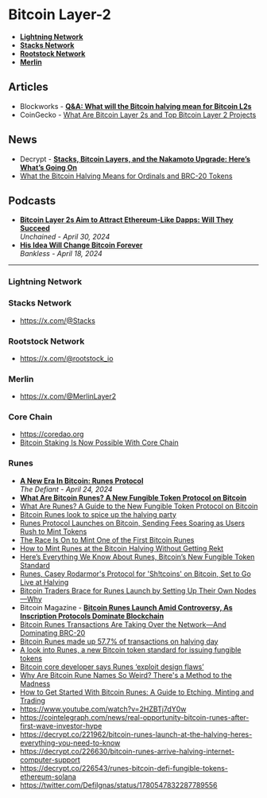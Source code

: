 # Bitcoin Layer-2 

- [**Lightning Network**](#lightning-network)
- [**Stacks Network**](#stacks-network)
- [**Rootstock Network**](#rootstock-network)
- [**Merlin**](#merlin)

## Articles
- Blockworks - [**Q&A: What will the Bitcoin halving mean for Bitcoin L2s**](https://blockworks.co/news/bitcoin-halving-layer-2-impact-stacks)
- CoinGecko - [What Are Bitcoin Layer 2s and Top Bitcoin Layer 2 Projects](https://www.coingecko.com/learn/bitcoin-layer-2s-top-bitcoin-layer-2s)

## News
- Decrypt - [**Stacks, Bitcoin Layers, and the Nakamoto Upgrade: Here’s What’s Going On**](https://decrypt.co/225801/stacks-stx-nakamoto-upgrade-bitvm-rollups-defi)
- [What the Bitcoin Halving Means for Ordinals and BRC-20 Tokens](https://decrypt.co/227252/what-bitcoin-halving-means-ordinals-brc-20-tokens)

## Podcasts

- [**Bitcoin Layer 2s Aim to Attract Ethereum-Like Dapps: Will They Succeed**](https://www.youtube.com/watch?v=Gx2e608iZ2Q)
  <br/>_Unchained - April 30, 2024_
- [**His Idea Will Change Bitcoin Forever**](https://www.youtube.com/watch?v=q9RDE8U6CkI)
  <br/>_Bankless - April 18, 2024_

---

### Lightning Network
### Stacks Network
- https://x.com/@Stacks
### Rootstock Network
- https://x.com/@rootstock_io
### Merlin
- https://x.com/@MerlinLayer2

### Core Chain
- https://coredao.org
- [Bitcoin Staking Is Now Possible With Core Chain](https://decrypt.co/226776/bitcoin-staking-on-core-chain)

### Runes

- [**A New Era In Bitcoin: Runes Protocol**](https://www.youtube.com/watch?v=2HZBTj7dY0w)
  <br/>_The Defiant - April 24, 2024_
- [**What Are Bitcoin Runes? A New Fungible Token Protocol on Bitcoin**](https://www.coingecko.com/learn/what-are-bitcoin-runes)
- [What Are Runes? A Guide to the New Fungible Token Protocol on Bitcoin](https://unchainedcrypto.com/runes-protocol/)
- [Bitcoin Runes look to spice up the halving party](https://blockworks.co/news/bitcoin-halving-runes-launch)
- [Runes Protocol Launches on Bitcoin, Sending Fees Soaring as Users Rush to Mint Tokens](https://www.coindesk.com/markets/2024/04/20/runes-protocol-launches-on-bitcoin-sending-fees-soaring-as-users-rush-to-mint-tokens/)
- [The Race Is On to Mint One of the First Bitcoin Runes](https://decrypt.co/227242/race-mint-first-bitcoin-runes-halving)
- [How to Mint Runes at the Bitcoin Halving Without Getting Rekt](https://decrypt.co/227183/bitcoin-ordinals-dev-shares-tips-for-mining-runes-during-the-halving-without-getting-rekt)
- [Here’s Everything We Know About Runes, Bitcoin’s New Fungible Token Standard](https://community.magiceden.io/learn/runes-guide)
- [Runes, Casey Rodarmor's Protocol for 'Sh!tcoins' on Bitcoin, Set to Go Live at Halving](https://www.coindesk.com/tech/2024/04/17/runes-casey-rodarmors-protocol-for-shtcoins-on-bitcoin-set-to-go-live-at-halving/)
- [Bitcoin Traders Brace for Runes Launch by Setting Up Their Own Nodes—Why](https://decrypt.co/226688/bitcoin-traders-brace-runes-launch-setting-up-nodes-why)
- Bitcoin Magazine - [**Bitcoin Runes Launch Amid Controversy, As Inscription Protocols Dominate Blockchain**](https://bmpro.substack.com/p/bitcoin-runes-launch-amid-controversy)
- [Bitcoin Runes Transactions Are Taking Over the Network—And Dominating BRC-20](https://decrypt.co/228012/bitcoin-runes-transactions-dominate-btc-network-brc-20-dog)
- [Bitcoin Runes made up 57.7% of transactions on halving day](https://cryptoslate.com/bitcoin-runes-made-up-57-percent-of-transactions-on-halving-day/)
- [A look into Runes, a new Bitcoin token standard for issuing fungible tokens](https://blockworks.co/news/runes-bitcoin-token-standard-ordinals)
- [Bitcoin core developer says Runes ‘exploit design flaws’](https://cryptoslate.com/bitcoin-core-developer-saws-runes-exploit-design-flaws/)
- [Why Are Bitcoin Rune Names So Weird? There's a Method to the Madness](https://decrypt.co/227748/bitcoin-rune-name-rules-long-weird)
- [How to Get Started With Bitcoin Runes: A Guide to Etching, Minting and Trading](https://decrypt.co/resources/how-get-started-bitcoin-runes-guide-etching-minting-trading)
- https://www.youtube.com/watch?v=2HZBTj7dY0w
- https://cointelegraph.com/news/real-opportunity-bitcoin-runes-after-first-wave-investor-hype
- https://decrypt.co/221962/bitcoin-runes-launch-at-the-halving-heres-everything-you-need-to-know
- https://decrypt.co/226630/bitcoin-runes-arrive-halving-internet-computer-support
- https://decrypt.co/226543/runes-bitcoin-defi-fungible-tokens-ethereum-solana
- https://twitter.com/DefiIgnas/status/1780547832287789556
